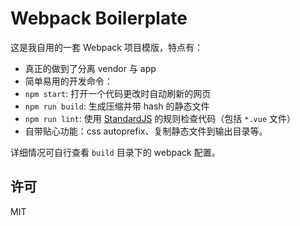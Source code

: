 # Webpack Boilerplate

这是我自用的一套 Webpack 项目模版，特点有：

 - 真正的做到了分离 vendor 与 app
 - 简单易用的开发命令：
  - `npm start`: 打开一个代码更改时自动刷新的网页
  - `npm run build`: 生成压缩并带 hash 的静态文件
  - `npm run lint`: 使用 [StandardJS](http://standardjs.com/) 的规则检查代码（包括 `*.vue` 文件）
 - 自带贴心功能：css autoprefix、复制静态文件到输出目录等。

详细情况可自行查看 `build` 目录下的 webpack 配置。

## 许可

MIT
